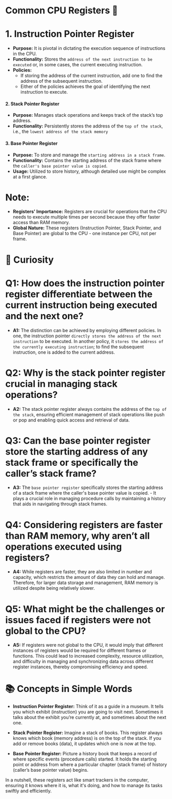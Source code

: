# Common CPU Registers 📘 

# 1. **Instruction Pointer Register**
   - **Purpose:** It is pivotal in dictating the execution sequence of instructions in the CPU.
   - **Functionality:** Stores the `address of the next instruction to be executed` or, in some cases, the current executing instruction.
   - **Policies:** 
     - If storing the address of the current instruction, add one to find the address of the subsequent instruction.
     - Either of the policies achieves the goal of identifying the next instruction to execute.

#### 2. **Stack Pointer Register**
   - **Purpose:** Manages stack operations and keeps track of the stack’s top address.
   - **Functionality:** Persistently stores the address of the `top of the stack`, i.e., the `lowest address of the stack memory`

#### 3. **Base Pointer Register**
   - **Purpose:** To store and manage the `starting address in a stack frame`.
   - **Functionality:** Contains the starting address of the stack frame where the `caller's base pointer value is copied`.
   - **Usage:** Utilized to store history, although detailed use might be complex at a first glance.

# Note:

- **Registers' Importance:** Registers are crucial for operations that the CPU needs to execute multiple times per second because they offer faster access than RAM memory.
- **Global Nature:** These registers (Instruction Pointer, Stack Pointer, and Base Pointer) are global to the CPU - one instance per CPU, not per frame.

# 🧐 Curiosity
# **Q1:** How does the instruction pointer register differentiate between the current instruction being executed and the next one?
   - **A1:** The distinction can be achieved by employing different policies. In one, the instruction pointer `directly stores the address of the next instruction` to be executed. In another policy, it `stores the address of the currently executing instruction`; to find the subsequent instruction, one is added to the current address.

# **Q2:** Why is the stack pointer register crucial in managing stack operations?
   - **A2:** The stack pointer register always contains the address of the `top of the stack`, ensuring efficient management of stack operations like push or pop and enabling quick access and retrieval of data.

# **Q3:** Can the base pointer register store the starting address of any stack frame or specifically the caller’s stack frame?
   - **A3:** The `base pointer register` specifically stores the starting address of a stack frame where the caller's base pointer value is copied.
    -  It plays a crucial role in managing procedure calls by maintaining a history that aids in navigating through stack frames.

 # **Q4:** Considering registers are faster than RAM memory, why aren’t all operations executed using registers?
   - **A4:** While registers are faster, they are also limited in number and capacity, which restricts the amount of data they can hold and manage. Therefore, for larger data storage and management, RAM memory is utilized despite being relatively slower.

# **Q5:** What might be the challenges or issues faced if registers were not global to the CPU?
   - **A5:** If registers were not global to the CPU, it would imply that different instances of registers would be required for different frames or functions. This could lead to increased complexity, resource utilization, and difficulty in managing and synchronizing data across different register instances, thereby compromising efficiency and speed.

# 📚 Concepts in Simple Words

- **Instruction Pointer Register:** Think of it as a guide in a museum. It tells you which exhibit (instruction) you are going to visit next. Sometimes it talks about the exhibit you’re currently at, and sometimes about the next one.

- **Stack Pointer Register:** Imagine a stack of books. This register always knows which book (memory address) is on the top of the stack. If you add or remove books (data), it updates which one is now at the top.

- **Base Pointer Register:** Picture a history book that keeps a record of where specific events (procedure calls) started. It holds the starting point or address from where a particular chapter (stack frame) of history (caller’s base pointer value) begins.

In a nutshell, these registers act like smart trackers in the computer, ensuring it knows where it is, what it's doing, and how to manage its tasks swiftly and efficiently.